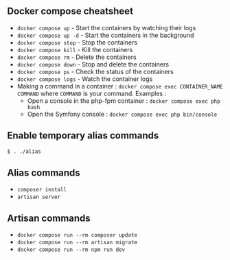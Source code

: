 ## Docker compose cheatsheet
  * `docker compose up` - Start the containers by watching their logs
  * `docker compose up -d` - Start the containers in the background
  * `docker compose stop` - Stop the containers
  * `docker compose kill` - Kill the containers
  * `docker compose rm` - Delete the containers
  * `docker compose down` - Stop and delete the containers
  * `docker compose ps` - Check the status of the containers
  * `docker compose logs` - Watch the container logs
  * Making a command in a container : `docker compose exec CONTAINER_NAME COMMAND` where `COMMAND` is your command. Examples :  
    - Open a console in the php-fpm container : `docker compose exec php bash`
    - Open the Symfony console : `docker compose exec php bin/console`

## Enable temporary alias commands
```bash
$ . ./alias
```

## Alias commands
- `composer install`
- `artisan server`

## Artisan commands
- `docker compose run --rm composer update`
- `docker compose run --rm artisan migrate`
- `docker compose run --rm npm run dev`